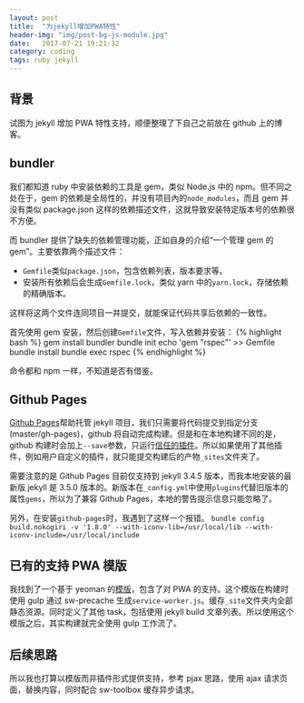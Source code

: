 ```yaml
---
layout: post
title:  "为jekyll增加PWA特性"
header-img: "img/post-bg-js-module.jpg"
date:   2017-07-21 19:21:32
category: coding
tags: ruby jekyll
---
```


## 背景

试图为 jekyll 增加 PWA 特性支持，顺便整理了下自己之前放在 github 上的博客。

## bundler

我们都知道 ruby 中安装依赖的工具是 gem，类似 Node.js 中的 npm。但不同之处在于，gem 的依赖是全局性的，并没有项目內的`node_modules`，而且 gem 并没有类似 package.json 这样的依赖描述文件，这就导致安装特定版本号的依赖很不方便。

而 bundler 提供了缺失的依赖管理功能，正如自身的介绍“一个管理 gem 的 gem”。主要依靠两个描述文件：
* `Gemfile`类似`package.json`，包含依赖列表，版本要求等。
* 安装所有依赖后会生成`Gemfile.lock`，类似 yarn 中的`yarn.lock`，存储依赖的精确版本。

这样将这两个文件连同项目一并提交，就能保证代码共享后依赖的一致性。

首先使用 gem 安装，然后创建`Gemfile`文件，写入依赖并安装：
{% highlight bash %}
gem install bundler
bundle init
echo 'gem "rspec"' >> Gemfile
bundle install
bundle exec rspec
{% endhighlight %}

命令都和 npm 一样，不知道是否有借鉴。

## Github Pages

[Github Pages](https://pages.github.com/)帮助托管 jekyll 项目，我们只需要将代码提交到指定分支(master/gh-pages)，github 将自动完成构建。但是和在本地构建不同的是，github 构建时会加上`--save`参数，只运行[信任的插件](https://pages.github.com/versions/)。所以如果使用了其他插件，例如用户自定义的插件，就只能提交构建后的产物`_sites`文件夹了。

需要注意的是 Github Pages 目前仅支持到 jekyll 3.4.5 版本，而我本地安装的最新版 jekyll 是 3.5.0 版本的。新版本在`_config.yml`中使用`plugins`代替旧版本的属性`gems`，所以为了兼容 Github Pages，本地的警告提示信息只能忽略了。

另外，在安装`github-pages`时，我遇到了这样一个报错。
`bundle config build.nokogiri -v '1.8.0' --with-iconv-lib=/usr/local/lib --with-iconv-include=/usr/local/include`

## 已有的支持 PWA 模版

我找到了一个基于 yeoman 的[模版](https://github.com/nirgn975/generator-jekyll-starter-kit)，包含了对 PWA 的支持。这个模版在构建时使用 gulp 通过 sw-precache 生成`service-worker.js`。缓存`_site`文件夹内全部静态资源。同时定义了其他 task，包括使用 jekyll build 文章列表。所以使用这个模版之后，其实构建就完全使用 gulp 工作流了。

## 后续思路

所以我也打算以模版而非插件形式提供支持，参考 pjax 思路，使用 ajax 请求页面，替换内容，同时配合 sw-toolbox 缓存异步请求。


